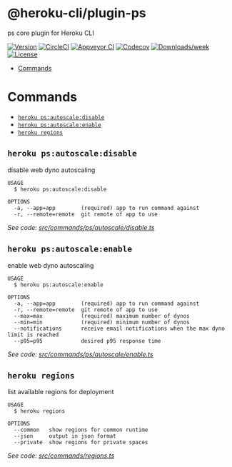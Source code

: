 @heroku-cli/plugin-ps
=====================

ps core plugin for Heroku CLI

[![Version](https://img.shields.io/npm/v/@heroku-cli/plugin-ps.svg)](https://npmjs.org/package/@heroku-cli/plugin-ps)
[![CircleCI](https://circleci.com/gh/heroku/heroku-cli-plugin-ps/tree/master.svg?style=shield)](https://circleci.com/gh/heroku/heroku-cli-plugin-ps/tree/master)
[![Appveyor CI](https://ci.appveyor.com/api/projects/status/github/heroku/heroku-cli-plugin-ps?branch=master&svg=true)](https://ci.appveyor.com/project/heroku/heroku-cli-plugin-ps/branch/master)
[![Codecov](https://codecov.io/gh/heroku/heroku-cli-plugin-ps/branch/master/graph/badge.svg)](https://codecov.io/gh/heroku/heroku-cli-plugin-ps)
[![Downloads/week](https://img.shields.io/npm/dw/@heroku-cli/plugin-ps.svg)](https://npmjs.org/package/@heroku-cli/plugin-ps)
[![License](https://img.shields.io/npm/l/@heroku-cli/plugin-ps.svg)](https://github.com/heroku/heroku-cli-plugin-ps/blob/master/package.json)

<!-- toc -->
* [Commands](#commands)
<!-- tocstop -->
# Commands
<!-- commands -->
* [`heroku ps:autoscale:disable`](#heroku-psautoscaledisable)
* [`heroku ps:autoscale:enable`](#heroku-psautoscaleenable)
* [`heroku regions`](#heroku-regions)

## `heroku ps:autoscale:disable`

disable web dyno autoscaling

```
USAGE
  $ heroku ps:autoscale:disable

OPTIONS
  -a, --app=app        (required) app to run command against
  -r, --remote=remote  git remote of app to use
```

_See code: [src/commands/ps/autoscale/disable.ts](https://github.com/heroku/cli/blob/v7.19.0/packages/ps/src/commands/ps/autoscale/disable.ts)_

## `heroku ps:autoscale:enable`

enable web dyno autoscaling

```
USAGE
  $ heroku ps:autoscale:enable

OPTIONS
  -a, --app=app        (required) app to run command against
  -r, --remote=remote  git remote of app to use
  --max=max            (required) maximum number of dynos
  --min=min            (required) minimum number of dynos
  --notifications      receive email notifications when the max dyno limit is reached
  --p95=p95            desired p95 response time
```

_See code: [src/commands/ps/autoscale/enable.ts](https://github.com/heroku/cli/blob/v7.19.0/packages/ps/src/commands/ps/autoscale/enable.ts)_

## `heroku regions`

list available regions for deployment

```
USAGE
  $ heroku regions

OPTIONS
  --common   show regions for common runtime
  --json     output in json format
  --private  show regions for private spaces
```

_See code: [src/commands/regions.ts](https://github.com/heroku/cli/blob/v7.19.0/packages/ps/src/commands/regions.ts)_
<!-- commandsstop -->
